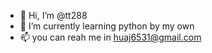 - 👋 Hi, I’m @tt288
- 🌱 I’m currently learning python by my own
- 📫 you can reah me in huaj6531@gmail.com

<!---
tt288/tt288 is a ✨ special ✨ repository because its `README.md` (this file) appears on your GitHub profile.
You can click the Preview link to take a look at your changes.
--->
